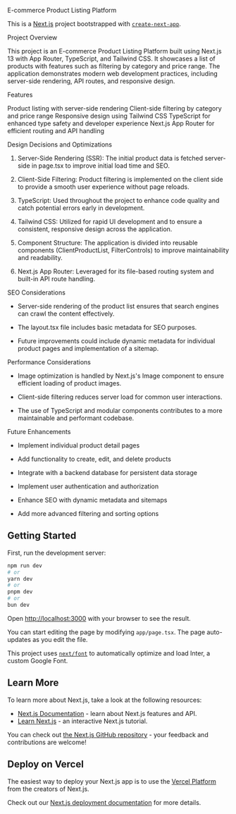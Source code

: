 E-commerce Product Listing Platform

This is a [Next.js](https://nextjs.org/) project bootstrapped with [`create-next-app`](https://github.com/vercel/next.js/tree/canary/packages/create-next-app).

Project Overview

This project is an E-commerce Product Listing Platform built using Next.js 13 with App Router, TypeScript, and Tailwind CSS. It showcases a list of products with features such as filtering by category and price range. The application demonstrates modern web development practices, including server-side rendering, API routes, and responsive design.



Features

Product listing with server-side rendering
Client-side filtering by category and price range
Responsive design using Tailwind CSS
TypeScript for enhanced type safety and developer experience
Next.js App Router for efficient routing and API handling




Design Decisions and Optimizations

1. Server-Side Rendering (SSR): The initial product data is fetched server-side in page.tsx to improve initial load time and SEO.

2. Client-Side Filtering: Product filtering is implemented on the client side to provide a smooth user experience without page reloads.

3. TypeScript: Used throughout the project to enhance code quality and catch potential errors early in development.

4. Tailwind CSS: Utilized for rapid UI development and to ensure a consistent, responsive design across the application.

5. Component Structure: The application is divided into reusable components (ClientProductList, FilterControls) to improve maintainability and readability.

6. Next.js App Router: Leveraged for its file-based routing system and built-in API route handling.






SEO Considerations

* Server-side rendering of the product list ensures that search engines can crawl the content effectively.

* The layout.tsx file includes basic metadata for SEO purposes.

* Future improvements could include dynamic metadata for individual product pages and implementation of a sitemap.






Performance Considerations

* Image optimization is handled by Next.js's Image component to ensure efficient loading of product images.

* Client-side filtering reduces server load for common user interactions.

* The use of TypeScript and modular components contributes to a more maintainable and performant codebase.






Future Enhancements

* Implement individual product detail pages

* Add functionality to create, edit, and delete products

* Integrate with a backend database for persistent data storage

* Implement user authentication and authorization

* Enhance SEO with dynamic metadata and sitemaps

* Add more advanced filtering and sorting options

## Getting Started

First, run the development server:

```bash
npm run dev
# or
yarn dev
# or
pnpm dev
# or
bun dev
```

Open [http://localhost:3000](http://localhost:3000) with your browser to see the result.

You can start editing the page by modifying `app/page.tsx`. The page auto-updates as you edit the file.

This project uses [`next/font`](https://nextjs.org/docs/basic-features/font-optimization) to automatically optimize and load Inter, a custom Google Font.

## Learn More

To learn more about Next.js, take a look at the following resources:

- [Next.js Documentation](https://nextjs.org/docs) - learn about Next.js features and API.
- [Learn Next.js](https://nextjs.org/learn) - an interactive Next.js tutorial.

You can check out [the Next.js GitHub repository](https://github.com/vercel/next.js/) - your feedback and contributions are welcome!

## Deploy on Vercel

The easiest way to deploy your Next.js app is to use the [Vercel Platform](https://vercel.com/new?utm_medium=default-template&filter=next.js&utm_source=create-next-app&utm_campaign=create-next-app-readme) from the creators of Next.js.

Check out our [Next.js deployment documentation](https://nextjs.org/docs/deployment) for more details.
